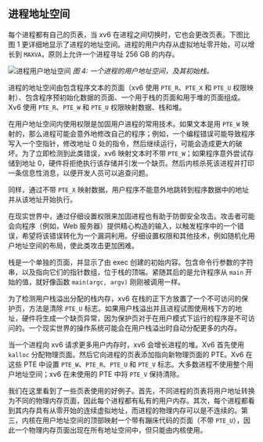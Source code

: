 ## 进程地址空间

每个进程都有自己的页表，当 xv6 在进程之间切换时，它也会更改页表。下图比图 1 更详细地显示了进程的地址空间。进程的用户内存从虚拟地址零开始，可以增长到 `MAXVA`，原则上允许一个进程寻址 256 GB 的内存。

![进程用户地址空间](../../assets/images/processlayout.png)
*图 4: 一个进程的用户地址空间，及其初始栈。*

进程的地址空间由包含程序文本的页面（xv6 使用 `PTE_R`、`PTE_X` 和 `PTE_U` 权限映射）、包含程序预初始化数据的页面、一个用于栈的页面和用于堆的页面组成。Xv6 使用 `PTE_R`、`PTE_W` 和 `PTE_U` 权限映射数据、栈和堆。

在用户地址空间内使用权限是加固用户进程的常用技术。如果文本是用 `PTE_W` 映射的，那么进程可能会意外地修改自己的程序；例如，一个编程错误可能导致程序写入一个空指针，修改地址 0 处的指令，然后继续运行，可能会造成更大的破坏。为了立即检测到此类错误，xv6 映射文本时不带 `PTE_W`；如果程序意外尝试存储到地址 0，硬件将拒绝执行该存储并引发一个缺页。然后内核杀死该进程并打印一条信息性消息，以便开发人员可以追查问题。

同样，通过不带 `PTE_X` 映射数据，用户程序不能意外地跳转到程序数据中的地址并从该地址开始执行。

在现实世界中，通过仔细设置权限来加固进程也有助于防御安全攻击。攻击者可能会向程序（例如，Web 服务器）提供精心构造的输入，以触发程序中的一个错误，希望将该错误转化为一个漏洞利用。仔细设置权限和其他技术，例如随机化用户地址空间的布局，使此类攻击更加困难。

栈是一个单独的页面，并显示了由 exec 创建的初始内容。包含命令行参数的字符串，以及指向它们的指针数组，位于栈的顶端。紧随其后的是允许程序从 `main` 开始的值，就好像函数 `main(argc, argv)` 刚刚被调用一样。

为了检测用户栈溢出分配的栈内存，xv6 在栈的正下方放置了一个不可访问的保护页，方法是清除 `PTE_U` 标志。如果用户栈溢出并且进程试图使用栈下方的地址，硬件将生成一个缺页异常，因为保护页对于在用户模式下运行的程序是不可访问的。一个现实世界的操作系统可能会在用户栈溢出时自动分配更多的内存。

当一个进程向 xv6 请求更多用户内存时，xv6 会增长进程的堆。Xv6 首先使用 `kalloc` 分配物理页面。然后它向进程的页表添加指向新物理页面的 PTE。Xv6 在这些 PTE 中设置 `PTE_W`、`PTE_R`、`PTE_U` 和 `PTE_V` 标志。大多数进程不使用整个用户地址空间；xv6 在未使用的 PTE 中将 `PTE_V` 保持清除。

我们在这里看到了一些页表使用的好例子。首先，不同进程的页表将用户地址转换为不同的物理内存页面，因此每个进程都有私有的用户内存。其次，每个进程都看到其内存具有从零开始的连续虚拟地址，而进程的物理内存可以是不连续的。第三，内核在用户地址空间的顶部映射一个带有蹦床代码的页面（不带 `PTE_U`），因此一个物理内存页面出现在所有地址空间中，但只能由内核使用。